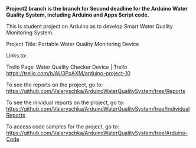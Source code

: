 **Project2 branch is the branch for Second deadline for the Arduino Water Quality System, including Arduino and Apps Script code.**

This is student project on Arduino as to develop Smart Water Quality Monitoring System.

Project Title:  Portable Water Quality Monitoring Device 

Links to:   

Trello Page  Water Quality Checker Device | Trello 
https://trello.com/b/AU3PxAXM/arduino-project-10

To see the reports on the project, go to:
https://github.com/Valeryschka/ArduinoWaterQualitySystem/tree/Reports

To see the inividual reports on the project, go to:
https://github.com/Valeryschka/ArduinoWaterQualitySystem/tree/IndividualReports

To access code samples for the project, go to:
https://github.com/Valeryschka/ArduinoWaterQualitySystem/tree/Arduino-Code
